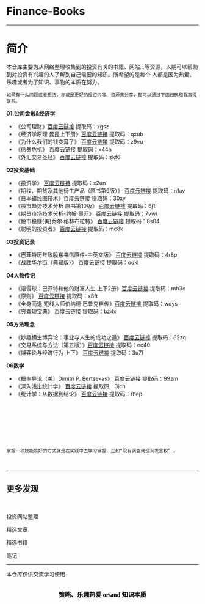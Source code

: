 # Finance-Books

--- 

# 简介
    
   本仓库主要为从网络整理收集到的投资有关的书籍、网站...等资源，以期可以帮助到对投资有兴趣的人了解到自己需要的知识。所希望的是每个
人都是因为热爱、乐趣或者为了知识、事物的本质在努力。

    如果有什么问题或者想法，亦或是更好的投资内容、资源来分享，都可以通过下面扫码和我取得联系。

**01.公司金融&经济学**
* 《公司理财》[百度云链接](https://pan.baidu.com/s/16D3uxNcKE_kBsHb4NOnFbw) 提取码：xgsz
* 《经济学原理 曼昆上下册》[百度云链接](https://pan.baidu.com/s/1HsymUR__5OGw8680p_u_4A)   提取码：qxub
* 《为什么我们的钱变薄了》  [百度云链接](https://pan.baidu.com/s/1QoH9-4QmwL3NgFKLSSqBDQ)  提取码：z9vu
* 《债券危机》   [百度云链接](https://pan.baidu.com/s/192J5lD-IR3JAL4mkRnPObQ)    提取码：x44h
* 《外汇交易圣经》   [百度云链接](https://pan.baidu.com/s/1zhmCRwrObQJ1t5J0uZ7Flg)  提取码：zkf6







**02投资基础**
* 《投资学》  [百度云链接](https://pan.baidu.com/s/18F1oUnzmA0WFOYuJR2mLEg) 提取码：x2un
* 《期权、期货及其他衍生产品（原书第9版）》  [百度云链接](https://pan.baidu.com/s/1uTUbT0Opn5__go2u71RMSg) 提取码：n1av
* 《日本蜡烛图技术》[百度云链接](https://pan.baidu.com/s/1fjZcjfzsPvOjeveO01k2AQ) 提取码：30xy
* 《股市趋势技术分析 原书第10版》 [百度云链接](https://pan.baidu.com/s/10LQGu9AdyIEqRRmIjciKxQ)  提取码：6j1r
* 《期货市场技术分析-约翰·墨菲》 [百度云链接](https://pan.baidu.com/s/1sXfO6lf_v2s_GXDwspQ15A)   提取码：7vwi
* 《股市稳赚(美)乔尔·格林布拉特》  [百度云链接](https://pan.baidu.com/s/1Hn66v9vYK4AQTARtMjhdSw)  提取码：8s04
* 《聪明的投资者》  [百度云链接](https://pan.baidu.com/s/1bUfUe-P5NNG7Ww30OaCVyA)   提取码：mc8k





**03投资记录**
* 《巴菲特历年致股东书信原件-中英文版》 [百度云链接](https://pan.baidu.com/s/1405UootiGAMaCw7c8vcVOw) 提取码：4r8p
* 《战胜华尔街（典藏版）》  [百度云链接](https://pan.baidu.com/s/1u92AKCLbVHzCpYdgIknwJQ)  提取码：oqkl


**04人物传记**
* 《滚雪球：巴菲特和他的财富人生 上下2册》[百度云链接](https://pan.baidu.com/s/1Td2Na3zhuHOhL1Chi4A1Tg) 提取码：mh3o
* 《原则》 [百度云链接](https://pan.baidu.com/s/17s-5vHldXQTuBFtMZ2oXEA)  提取码：x8ft
* 《全身而退 短线大师伯纳德·巴鲁克自传》[百度云链接](https://pan.baidu.com/s/16bOtwAmgRDNoVJbGM8wnQQ)  提取码：wdys
* 《穷查理宝典》 [百度云链接](https://pan.baidu.com/s/1Ge7PB9z7Hbmy9ppBSbatPw)   提取码：bz4x




**05方法理念**
* 《妙趣横生博弈论：事业与人生的成功之道》 [百度云链接](https://pan.baidu.com/s/1KAvKenWdupqUHLv502Ho5g) 提取码：82zq
* 《交易系统与方法（第五版）》[百度云链接](https://pan.baidu.com/s/1EJkNWUG3L8IAFBg-vGZE_A)    提取码：ec40
* 《博弈论与经济行为 上下》    [百度云链接](https://pan.baidu.com/s/1zWoCOmGE8VWG4zQ_8fqEwA)  提取码：3u7f



**06数学**
* 《概率导论（美）Dimitri P. Bertsekas》 [百度云链接](https://pan.baidu.com/s/1HnE2S6jbDrX4Iqq5mnUfxg) 提取码：99zm
* 《深入浅出统计学》  [百度云链接](https://pan.baidu.com/s/1WUvaS6tam61IR1NvgDdgOQ)  提取码：3jch
* 《统计学：从数据到结论》  [百度云链接](https://pan.baidu.com/s/1e1S7j3rOtsw5DP7M2Biemw)  提取码：rhep




<br/>
<br/>
<br/>
<br/>
<br/>
<br/>

    掌握一项技能最好的方式就是在实践中去学习掌握，正如“没有调查就没有发言权” 。

<br/>

--- 
## 更多发现
<br/>

投资网站整理

精选文章

精选书籍

笔记
<br/>

***
本仓库仅供交流学习使用

<br/>

<center><b><font size=3 color=绿色 face="黑体">策略、乐趣热爱 or/and 知识本质</font></b></center>

    

